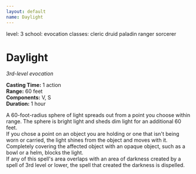 ```yaml
---
layout: default
name: Daylight
---
```

level: 3
school: evocation
classes: cleric
         druid
         paladin
         ranger
         sorcerer

# Daylight 
_3rd-level evocation_ 

**Casting Time:** 1 action    
**Range:** 60 feet    
**Components:** V, S    
**Duration:** 1 hour 

A 60-foot-radius sphere of light spreads out from a point you choose within range. The sphere is bright light and sheds dim light for an additional 60 feet.    
If you chose a point on an object you are holding or one that isn't being worn or carried, the light shines from the object and moves with it. Completely covering the affected object with an opaque object, such as a bowl or a helm, blocks the light.    
If any of this spell's area overlaps with an area of darkness created by a spell of 3rd level or lower, the spell that created the darkness is dispelled. 